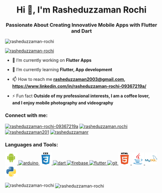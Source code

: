 <h1 align="center">Hi 👋, I'm Rasheduzzaman Rochi</h1>
<h3 align="center">Passionate About Creating Innovative Mobile Apps with Flutter and Dart</h3>

<p align="left"> <img src="https://komarev.com/ghpvc/?username=rasheduzzaman-rochi&label=Profile%20views&color=0e75b6&style=flat" alt="rasheduzzaman-rochi" /> </p>

<p align="left"> <a href="https://github.com/ryo-ma/github-profile-trophy"><img src="https://github-profile-trophy.vercel.app/?username=rasheduzzaman-rochi" alt="rasheduzzaman-rochi" /></a> </p>

- 🔭 I’m currently working on **Flutter Apps**

- 🌱 I’m currently learning **Flutter, App development**

- 📫 How to reach me **rasheduzzaman2003@gmail.com, https://www.linkedin.com/in/rasheduzzaman-rochi-09367219a/**

- ⚡ Fun fact **Outside of my professional interests, I am a coffee lover, and I enjoy mobile photography and videography**

<h3 align="left">Connect with me:</h3>
<p align="left">
<a href="https://linkedin.com/in/rasheduzzaman-rochi-09367219a" target="blank"><img align="center" src="https://raw.githubusercontent.com/rahuldkjain/github-profile-readme-generator/master/src/images/icons/Social/linked-in-alt.svg" alt="rasheduzzaman-rochi-09367219a" height="30" width="40" /></a>
<a href="https://fb.com/rasheduzzaman.rochi" target="blank"><img align="center" src="https://raw.githubusercontent.com/rahuldkjain/github-profile-readme-generator/master/src/images/icons/Social/facebook.svg" alt="rasheduzzaman.rochi" height="30" width="40" /></a>
<a href="https://www.hackerrank.com/rasheduzzaman201" target="blank"><img align="center" src="https://raw.githubusercontent.com/rahuldkjain/github-profile-readme-generator/master/src/images/icons/Social/hackerrank.svg" alt="rasheduzzaman201" height="30" width="40" /></a>
<a href="https://codeforces.com/profile/rasheduzzamanr" target="blank"><img align="center" src="https://raw.githubusercontent.com/rahuldkjain/github-profile-readme-generator/master/src/images/icons/Social/codeforces.svg" alt="rasheduzzamanr" height="30" width="40" /></a>
</p>

<h3 align="left">Languages and Tools:</h3>
<p align="left"> <a href="https://developer.android.com" target="_blank" rel="noreferrer"> <img src="https://raw.githubusercontent.com/devicons/devicon/master/icons/android/android-original-wordmark.svg" alt="android" width="40" height="40"/> </a> <a href="https://www.arduino.cc/" target="_blank" rel="noreferrer"> <img src="https://cdn.worldvectorlogo.com/logos/arduino-1.svg" alt="arduino" width="40" height="40"/> </a> <a href="https://www.w3schools.com/css/" target="_blank" rel="noreferrer"> <img src="https://raw.githubusercontent.com/devicons/devicon/master/icons/css3/css3-original-wordmark.svg" alt="css3" width="40" height="40"/> </a> <a href="https://dart.dev" target="_blank" rel="noreferrer"> <img src="https://www.vectorlogo.zone/logos/dartlang/dartlang-icon.svg" alt="dart" width="40" height="40"/> </a> <a href="https://firebase.google.com/" target="_blank" rel="noreferrer"> <img src="https://www.vectorlogo.zone/logos/firebase/firebase-icon.svg" alt="firebase" width="40" height="40"/> </a> <a href="https://flutter.dev" target="_blank" rel="noreferrer"> <img src="https://www.vectorlogo.zone/logos/flutterio/flutterio-icon.svg" alt="flutter" width="40" height="40"/> </a> <a href="https://git-scm.com/" target="_blank" rel="noreferrer"> <img src="https://www.vectorlogo.zone/logos/git-scm/git-scm-icon.svg" alt="git" width="40" height="40"/> </a> <a href="https://www.w3.org/html/" target="_blank" rel="noreferrer"> <img src="https://raw.githubusercontent.com/devicons/devicon/master/icons/html5/html5-original-wordmark.svg" alt="html5" width="40" height="40"/> </a> <a href="https://www.java.com" target="_blank" rel="noreferrer"> <img src="https://raw.githubusercontent.com/devicons/devicon/master/icons/java/java-original.svg" alt="java" width="40" height="40"/> </a> <a href="https://www.mysql.com/" target="_blank" rel="noreferrer"> <img src="https://raw.githubusercontent.com/devicons/devicon/master/icons/mysql/mysql-original-wordmark.svg" alt="mysql" width="40" height="40"/> </a> <a href="https://www.python.org" target="_blank" rel="noreferrer"> <img src="https://raw.githubusercontent.com/devicons/devicon/master/icons/python/python-original.svg" alt="python" width="40" height="40"/> </a> </p>

<p><img align="left" src="https://github-readme-stats.vercel.app/api/top-langs?username=rasheduzzaman-rochi&show_icons=true&locale=en&layout=compact" alt="rasheduzzaman-rochi" /></p>

<p>&nbsp;<img align="center" src="https://github-readme-stats.vercel.app/api?username=rasheduzzaman-rochi&show_icons=true&locale=en" alt="rasheduzzaman-rochi" /></p>
